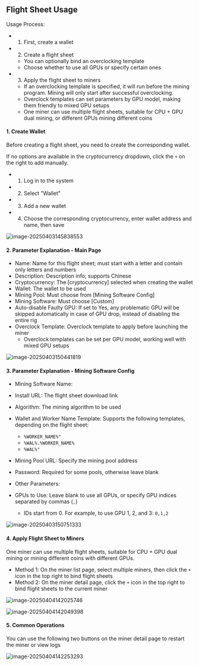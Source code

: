 ## Flight Sheet Usage

Usage Process:

- 1. First, create a wallet
- 2. Create a flight sheet
  - You can optionally bind an overclocking template
  - Choose whether to use all GPUs or specify certain ones
- 3. Apply the flight sheet to miners
  - If an overclocking template is specified, it will run before the mining program. Mining will only start after successful overclocking.
  - Overclock templates can set parameters by GPU model, making them friendly to mixed GPU setups
  - One miner can use multiple flight sheets, suitable for CPU + GPU dual mining, or different GPUs mining different coins



#### 1. Create Wallet

Before creating a flight sheet, you need to create the corresponding wallet.

If no options are available in the cryptocurrency dropdown, click the `+` on the right to add manually.

- 1. Log in to the system
- 2. Select "Wallet"
- 3. Add a new wallet
- 4. Choose the corresponding cryptocurrency, enter wallet address and name, then save



![image-20250403145838553](../images/image-20250403145838553.png)



#### 2. Parameter Explanation - Main Page

- Name: Name for this flight sheet; must start with a letter and contain only letters and numbers
- Description: Description info; supports Chinese
- Cryptocurrency: The [cryptocurrency] selected when creating the wallet
- Wallet: The wallet to be used
- Mining Pool: Must choose from [Mining Software Config]
- Mining Software: Must choose [Custom]
- Auto-disable Faulty GPU: If set to Yes, any problematic GPU will be skipped automatically in case of GPU drop, instead of disabling the entire rig
- Overclock Template: Overclock template to apply before launching the miner
  - Overclock templates can be set per GPU model, working well with mixed GPU setups



![image-20250403150441819](../images/image-20250403150441819.png)



#### 3. Parameter Explanation - Mining Software Config

- Mining Software Name:
- Install URL: The flight sheet download link
- Algorithm: The mining algorithm to be used
- Wallet and Worker Name Template: Supports the following templates, depending on the flight sheet:
  - `%WORKER_NAME%"`
  - `%WAL%.%WORKER_NAME%`
  - `%WAL%"`

- Mining Pool URL: Specify the mining pool address
- Password: Required for some pools, otherwise leave blank
- Other Parameters:
- GPUs to Use: Leave blank to use all GPUs, or specify GPU indices separated by commas (`,`)
  - IDs start from 0. For example, to use GPU 1, 2, and 3: `0,1,2`



![image-20250403150751333](../images/image-20250403150751333.png)



#### 4. Apply Flight Sheet to Miners

One miner can use multiple flight sheets, suitable for CPU + GPU dual mining or mining different coins with different GPUs.

- Method 1: On the miner list page, select multiple miners, then click the `+` icon in the top right to bind flight sheets
- Method 2: On the miner detail page, click the `+` icon in the top right to bind flight sheets to the current miner



![image-20250404142025746](../images/image-20250404142025746.png)



![image-20250404142049398](../images/image-20250404142049398.png)



#### 5. Common Operations

You can use the following two buttons on the miner detail page to restart the miner or view logs



![image-20250404142253293](../images/image-20250404142253293.png)

